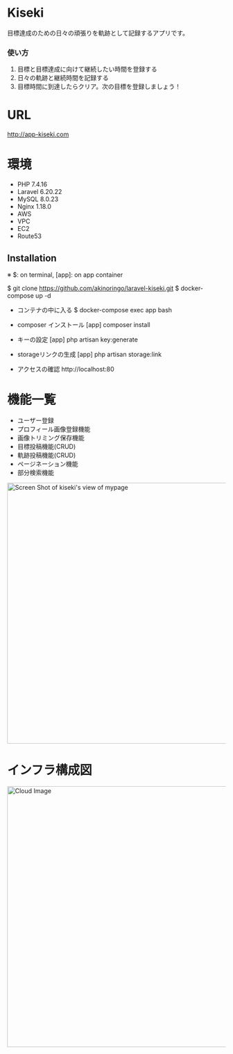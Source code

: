 # Kiseki
目標達成のための日々の頑張りを軌跡として記録するアプリです。<br>

### 使い方
1. 目標と目標達成に向けて継続したい時間を登録する
2. 日々の軌跡と継続時間を記録する
3. 目標時間に到達したらクリア。次の目標を登録しましょう！

# URL
http://app-kiseki.com

# 環境
- PHP 7.4.16
- Laravel 6.20.22
- MySQL 8.0.23
- Nginx 1.18.0
- AWS
 - VPC
 - EC2
 - Route53

## Installation
※ $: on terminal, [app]: on app container

$ git clone https://github.com/akinoringo/laravel-kiseki.git
$ docker-compose up -d

- コンテナの中に入る
$ docker-compose exec app bash

- composer インストール
[app] composer install

- キーの設定
[app] php artisan key:generate

- storageリンクの生成
[app] php artisan storage:link

- アクセスの確認
http://localhost:80


# 機能一覧
- ユーザー登録
 - プロフィール画像登録機能
 - 画像トリミング保存機能
- 目標投稿機能(CRUD)
- 軌跡投稿機能(CRUD)
- ページネーション機能
- 部分検索機能

<img width="600" alt="Screen Shot of kiseki's view of mypage" src="https://user-images.githubusercontent.com/73481750/115177084-6408ad80-a109-11eb-9538-c38553fcab55.png">

# インフラ構成図
<img width="600" alt="Cloud Image" src="https://user-images.githubusercontent.com/73481750/115180618-07a98c00-a111-11eb-92c1-638d96a9cdc6.png">